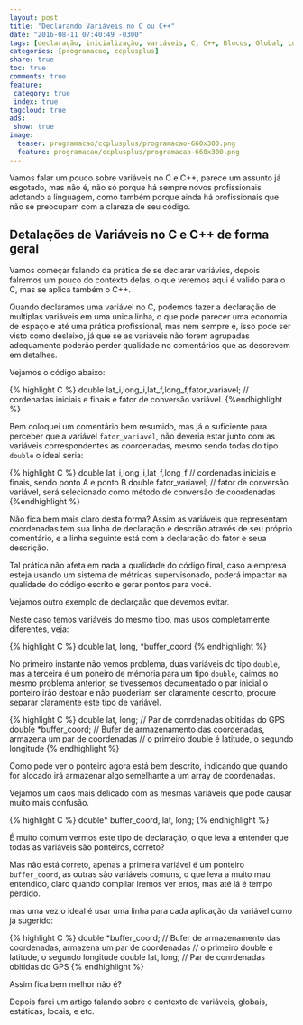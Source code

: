 ```yaml
---
layout: post
title: "Declarando Variáveis no C ou C++"
date: "2016-08-11 07:40:49 -0300"
tags: [declaração, inicialização, variáveis, C, C++, Blocos, Global, Local, Estática, Constante]
categories: [programacao, ccplusplus]
share: true
toc: true
comments: true
feature:
 category: true
 index: true
tagcloud: true
ads:
 show: true
image:
  teaser: programacao/ccplusplus/programacao-660x300.png
  feature: programacao/ccplusplus/programacao-660x300.png
---
```

Vamos falar um pouco sobre variáveis no C e C++, parece um assunto já esgotado, mas não é, não só porque há sempre novos profissionais adotando a linguagem, como também porque ainda há profissionais que não se preocupam com a clareza de seu código.

<!--more-->

## Detalações de Variáveis no C e C++ de forma geral

Vamos começar falando da prática de se declarar variávies, depois falremos um pouco do contexto delas, o que veremos aqui é valido para o C, mas se aplica também o C++.

Quando declaramos uma variável no C, podemos fazer a declaração de multiplas variáveis em uma unica linha, o que pode parecer uma economia de espaço e até uma prática profissional, mas nem sempre é, isso pode ser visto como desleixo, já que se as variáveis não forem agrupadas adequamente poderão perder qualidade no comentários que as descrevem em detalhes.

Vejamos o código abaixo:

{% highlight C %}
 double lat_i,long_i,lat_f,long_f,fator_variavel; // cordenadas iniciais e finais e fator de conversão variável.
{%endhighlight %}

Bem coloquei um comentário bem resumido, mas já o suficiente para perceber que a variável `fator_variavel`, não deveria estar junto com as variáveis correspondentes as coordenadas, mesmo sendo todas do tipo `double` o ideal seria:

{% highlight C %}
 double lat_i,long_i,lat_f,long_f // cordenadas iniciais e finais, sendo ponto A e ponto B
 double fator_variavel; // fator de conversão variável, será selecionado como método de conversão de coordenadas
{%endhighlight %}

Não fica bem mais claro desta forma? Assim as variáveis que representam coordenadas tem sua linha de declaração e descrião através de seu próprio comentário, e a linha seguinte está com a declaração do fator e seua descrição.

Tal prática não afeta em nada a qualidade do código final, caso a empresa esteja usando um sistema de métricas supervisonado, poderá impactar na qualidade do código escrito e gerar pontos para você.

Vejamos outro exemplo de declarçaão que devemos evitar.

Neste caso temos variáveis do mesmo tipo, mas usos completamente diferentes, veja:

{% highlight C %}
 double lat, long, *buffer_coord
{% endhighlight %}

No primeiro instante não vemos problema, duas variáveis do tipo `double`, mas a terceira é um poneiro de mémoria para um tipo `double`, caimos no mesmo problema anterior, se tivessemos decumentado o par inicial o ponteiro irão destoar e não puoderiam ser claramente descrito, procure separar claramente este tipo de variável.

{% highlight C %}
double lat, long;  // Par de conrdenadas obitidas do GPS
double *buffer_coord; // Bufer de armazenamento das coordenadas, armazena um par de coordenadas
                      // o primeiro double é latitude, o segundo longitude
{% endhighlight %}

Como pode ver o ponteiro agora está bem descrito, indicando que quando for alocado irá armazenar algo semelhante a um array de coordenadas.

Vejamos um caos mais delicado com as mesmas variáveis que pode causar muito mais confusão.

{% highlight C %}
 double* buffer_coord, lat, long;
{% endhighlight %}

É muito comum vermos este tipo de declaração, o que leva a entender que todas as variáveis são ponteiros, correto?

Mas não está correto, apenas a primeira variável é um ponteiro `buffer_coord`, as outras são variáveis comuns, o que leva a muito mau entendido, claro quando compilar iremos ver erros, mas até lá é tempo perdido.

mas uma vez o ideal é usar uma linha para cada aplicação da variável como já sugerido:

{% highlight C %}
double *buffer_coord; // Bufer de armazenamento das coordenadas, armazena um par de coordenadas
                      // o primeiro double é latitude, o segundo longitude
double lat, long;  // Par de conrdenadas obitidas do GPS
{% endhighlight %}

Assim fica bem melhor não é?

Depois farei um artigo falando sobre o contexto de variáveis, globais, estáticas, locais, e etc.
